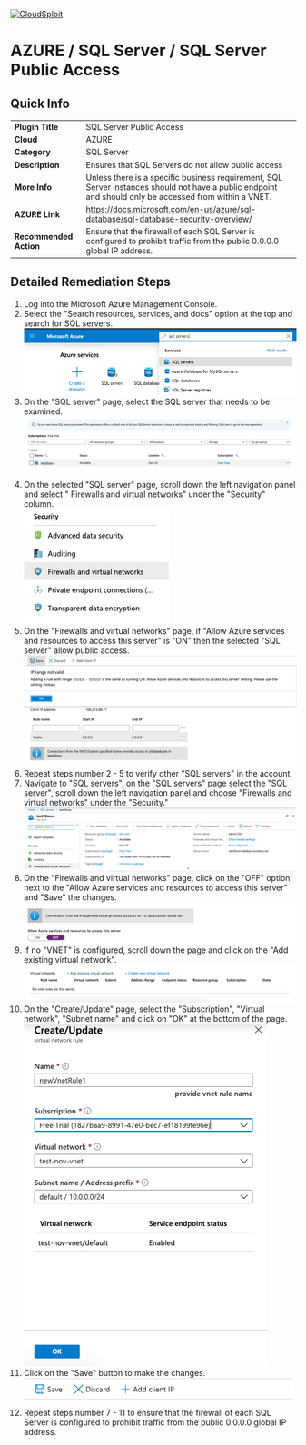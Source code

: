 [![CloudSploit](https://cloudsploit.com/img/logo-new-big-text-100.png "CloudSploit")](https://cloudsploit.com)

# AZURE / SQL Server / SQL Server Public Access

## Quick Info

| | |
|-|-|
| **Plugin Title** | SQL Server Public Access |
| **Cloud** | AZURE |
| **Category** | SQL Server |
| **Description** | Ensures that SQL Servers do not allow public access |
| **More Info** | Unless there is a specific business requirement, SQL Server instances should not have a public endpoint and should only be accessed from within a VNET. |
| **AZURE Link** | https://docs.microsoft.com/en-us/azure/sql-database/sql-database-security-overview/ |
| **Recommended Action** | Ensure that the firewall of each SQL Server is configured to prohibit traffic from the public 0.0.0.0 global IP address. |

## Detailed Remediation Steps

1. Log into the Microsoft Azure Management Console.
2. Select the "Search resources, services, and docs" option at the top and search for SQL servers. </br> <img src="/resources/azure/sqlserver/sql-server-public-access/step2.png"/>
3. On the "SQL server" page, select the SQL server that needs to be examined. </br> <img src="/resources/azure/sqlserver/sql-server-public-access/step3.png"/>
4. On the selected "SQL server" page, scroll down the left navigation panel and select " Firewalls and virtual networks" under the "Security" column.</br> <img src="/resources/azure/sqlserver/sql-server-public-access/step4.png"/>
5. On the "Firewalls and virtual networks" page, if "Allow Azure services and resources to access this server" is "ON" then the selected "SQL server" allow public access.</br> <img src="/resources/azure/sqlserver/sql-server-public-access/step5.png"/>
6. Repeat steps number 2 - 5 to verify other "SQL servers" in the account.</br>
7. Navigate to "SQL servers", on the "SQL servers" page select the "SQL server", scroll down the left navigation panel and choose "Firewalls and virtual networks" under the "Security."</br> <img src="/resources/azure/sqlserver/sql-server-public-access/step7.png"/>
8. On the "Firewalls and virtual networks" page, click on the "OFF" option next to the "Allow Azure services and resources to access this server" and "Save" the changes.</br> <img src="/resources/azure/sqlserver/sql-server-public-access/step8.png"/>
9. If no "VNET" is configured, scroll down the page and click on the "Add existing virtual network".</br> <img src="/resources/azure/sqlserver/sql-server-public-access/step9.png"/>
10. On the "Create/Update" page, select the "Subscription", "Virtual network", "Subnet name" and click on "OK" at the bottom of the page.</br> <img src="/resources/azure/sqlserver/sql-server-public-access/step10.png"/>
11. Click on the "Save" button to make the changes.</br> <img src="/resources/azure/sqlserver/sql-server-public-access/step11.png"/>
12. Repeat steps number 7 - 11 to ensure that the firewall of each SQL Server is configured to prohibit traffic from the public 0.0.0.0 global IP address.</br>
